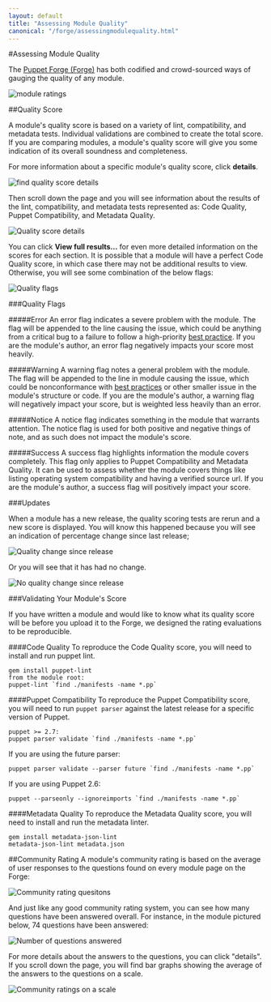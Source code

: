 ```yaml
---
layout: default
title: "Assessing Module Quality"
canonical: "/forge/assessingmodulequality.html"
---
```


[forge]: https://forge.puppetlabs.com
[styleguide]: https://docs.puppetlabs.com/guides/style_guide.html
[modulequality]: ./images/modulequality.png
[details]: ./images/details.png
[qualityscoredetail]: ./images/qualityscoredetail.png
[qualityflags]: ./images/qualityflags.png
[releasechange]: ./images/releasechange.png
[noreleasechange]: ./images/noreleasechange.png
[communityquestions]: ./images/communityquestions.png
[questionsanswered]: ./images/questionsanswered.png
[communityratingscale]: ./images/communityratingscale.png

#Assessing Module Quality

The [Puppet Forge (Forge)](forge) has both codified and crowd-sourced ways of gauging the quality of any module.

![module ratings][modulequality]

##Quality Score

A module's quality score is based on a variety of lint, compatibility, and metadata tests. Individual validations are combined to create the total score. If you are comparing modules, a module's quality score will give you some indication of its overall soundness and completeness.

For more information about a specific module's quality score, click **details**.

![find quality score details][details]

Then scroll down the page and you will see information about the results of the lint, compatibility, and metadata tests represented as: Code Quality, Puppet Compatibility, and Metadata Quality.

![Quality score details][qualityscoredetail]

You can click **View full results...** for even more detailed information on the scores for each section. It is possible that a module will have a perfect Code Quality score, in which case there may not be additional results to view. Otherwise, you will see some combination of the below flags: 

![Quality flags][qualityflags]

###Quality Flags

#####Error
An error flag indicates a severe problem with the module. The flag will be appended to the line causing the issue, which could be anything from a critical bug to a failure to follow a high-priority [best practice](styleguide). If you are the module's author, an error flag negatively impacts your score most heavily. 

#####Warning
A warning flag notes a general problem with the module. The flag will be appended to the line in module causing the issue, which could be nonconformance with [best practices](styleguide) or other smaller issue in the module's structure or code. If you are the module's author, a warning flag will negatively impact your score, but is weighted less heavily than an error. 

#####Notice
A notice flag indicates something in the module that warrants attention. The notice flag is used for both positive and negative things of note, and as such does not impact the module's score.

#####Success
A success flag highlights information the module covers completely. This flag only applies to Puppet Compatibility and Metadata Quality. It can be used to assess whether the module covers things like listing operating system compatibility and having a verified source url. If you are the module's author, a success flag will positively impact your score.

###Updates

When a module has a new release, the quality scoring tests are rerun and a new score is displayed. You will know this happened because you will see an indication of percentage change since last release;

![Quality change since release][releasechange]

Or you will see that it has had no change.

![No quality change since release][noreleasechange]

###Validating Your Module's Score

If you have written a module and would like to know what its quality score will be before you upload it to the Forge, we designed the rating evaluations to be reproducible. 

####Code Quality
To reproduce the Code Quality score, you will need to install and run puppet lint.

~~~
gem install puppet-lint
from the module root:
puppet-lint `find ./manifests -name *.pp`
~~~

####Puppet Compatibility
To reproduce the Puppet Compatibility score, you will need to run `puppet parser` against the latest release for a specific version of Puppet. 

~~~
puppet >= 2.7:
puppet parser validate `find ./manifests -name *.pp`
~~~

If you are using the future parser:

~~~
puppet parser validate --parser future `find ./manifests -name *.pp`
~~~

If you are using Puppet 2.6:

~~~
puppet --parseonly --ignoreimports `find ./manifests -name *.pp`
~~~

####Metadata Quality
To reproduce the Metadata Quality score, you will need to install and run the metadata linter.

~~~
gem install metadata-json-lint
metadata-json-lint metadata.json
~~~

##Community Rating
A module's community rating is based on the average of user responses to the questions found on every module page on the Forge:

![Community rating quesitons][communityquestions]

And just like any good community rating system, you can see how many questions have been answered overall. For instance, in the module pictured below, 74 questions have been answered:

![Number of questions answered][questionsanswered]

For more details about the answers to the questions, you can click "details". If you scroll down the page, you will find bar graphs showing the average of the answers to the questions on a scale.

![Community ratings on a scale][communityratingscale]